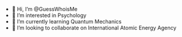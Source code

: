 - 👋 Hi, I’m @GuessWhoisMe
- 👀 I’m interested in Psychology
- 🌱 I’m currently learning Quantum Mechanics
- 💞️ I’m looking to collaborate on International Atomic Energy Agency

